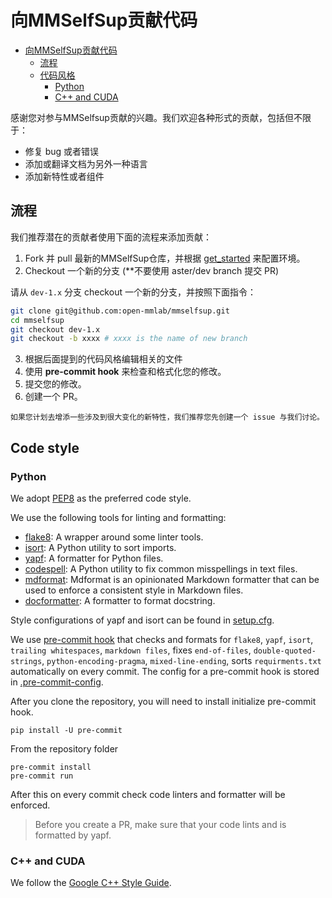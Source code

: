 # 向MMSelfSup贡献代码

- [向MMSelfSup贡献代码](#向MMSelfSup贡献代码)
  - [流程](#流程)
  - [代码风格](#代码风格)
    - [Python](#python)
    - [C++ and CUDA](#c-and-cuda)

感谢您对参与MMSelfsup贡献的兴趣。我们欢迎各种形式的贡献，包括但不限于：

- 修复 bug 或者错误
- 添加或翻译文档为另外一种语言
- 添加新特性或者组件

## 流程
我们推荐潜在的贡献者使用下面的流程来添加贡献：

1. Fork 并 pull 最新的MMSelfSup仓库，并根据 [get_started](../get_started.md) 来配置环境。
2. Checkout 一个新的分支 (**不要使用 aster/dev branch 提交 PR)

请从 `dev-1.x` 分支 checkout 一个新的分支，并按照下面指令：

```bash
git clone git@github.com:open-mmlab/mmselfsup.git
cd mmselfsup
git checkout dev-1.x
git checkout -b xxxx # xxxx is the name of new branch
```

3. 根据后面提到的代码风格编辑相关的文件
4. 使用 **pre-commit hook** 来检查和格式化您的修改。
5. 提交您的修改。
6. 创建一个 PR。

```{note}
如果您计划去增添一些涉及到很大变化的新特性，我们推荐您先创建一个 issue 与我们讨论。
```

## Code style

### Python

We adopt [PEP8](https://www.python.org/dev/peps/pep-0008/) as the preferred code style.

We use the following tools for linting and formatting:

- [flake8](https://github.com/PyCQA/flake8): A wrapper around some linter tools.
- [isort](https://github.com/timothycrosley/isort): A Python utility to sort imports.
- [yapf](https://github.com/google/yapf): A formatter for Python files.
- [codespell](https://github.com/codespell-project/codespell): A Python utility to fix common misspellings in text files.
- [mdformat](https://github.com/executablebooks/mdformat): Mdformat is an opinionated Markdown formatter that can be used to enforce a consistent style in Markdown files.
- [docformatter](https://github.com/myint/docformatter): A formatter to format docstring.

Style configurations of yapf and isort can be found in [setup.cfg](./setup.cfg).

We use [pre-commit hook](https://pre-commit.com/) that checks and formats for `flake8`, `yapf`, `isort`, `trailing whitespaces`, `markdown files`,
fixes `end-of-files`, `double-quoted-strings`, `python-encoding-pragma`, `mixed-line-ending`, sorts `requirments.txt` automatically on every commit.
The config for a pre-commit hook is stored in [.pre-commit-config](./.pre-commit-config.yaml).

After you clone the repository, you will need to install initialize pre-commit hook.

```shell
pip install -U pre-commit
```

From the repository folder

```shell
pre-commit install
pre-commit run
```

After this on every commit check code linters and formatter will be enforced.

> Before you create a PR, make sure that your code lints and is formatted by yapf.

### C++ and CUDA

We follow the [Google C++ Style Guide](https://google.github.io/styleguide/cppguide.html).
